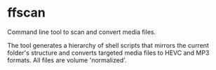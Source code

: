 # ffscan
Command line tool to scan and convert media files.

The tool generates a hierarchy of shell scripts that mirrors the current folder's structure and converts targeted media files to HEVC and MP3 formats.  All files are volume 'normalized'.
